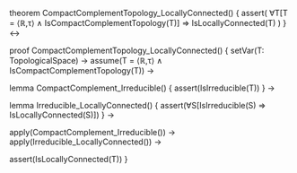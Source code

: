 theorem CompactComplementTopology_LocallyConnected() {
  assert(
    ∀T[T = ⟨ℝ,τ⟩ ∧ IsCompactComplementTopology(T)] ⇒
    IsLocallyConnected(T)
  )
} ↔

proof CompactComplementTopology_LocallyConnected() {
  setVar(T: TopologicalSpace) →
  assume(T = ⟨ℝ,τ⟩ ∧ IsCompactComplementTopology(T)) →
  
  lemma CompactComplement_Irreducible() {
    assert(IsIrreducible(T))
  } →
  
  lemma Irreducible_LocallyConnected() {
    assert(∀S[IsIrreducible(S) ⇒ IsLocallyConnected(S)])
  } →
  
  apply(CompactComplement_Irreducible()) →
  apply(Irreducible_LocallyConnected()) →
  
  assert(IsLocallyConnected(T))
}